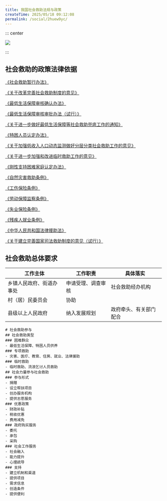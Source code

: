 ```yaml
---
title: 我国社会救助法规与政策
createTime: 2025/05/18 09:12:08
permalink: /social/2huew9yc/
---
```

::: center

![](/number/2-1.png)

:::

## 社会救助的政策法律依据

[《社会救助暂行办法》](https://law.iglooblog.top/council/1.1.html)

[《关于改革完善社会救助制度的意见》](https://law.iglooblog.top/policy/2.1.html)

[《最低生活保障审核确认办法》](https://law.iglooblog.top/department/1.1.1.html)

[《最低生活保障审核审批办法（试行）》](https://law.iglooblog.top/department/1.1.2.html)

[《关于进一步做好最低生活保障等社会救助兜底工作的通知》](https://law.iglooblog.top/policy/2.2.1.html)

[《特困人员认定办法》](https://law.iglooblog.top/department/1.2.html)

[《关于加强低收入人口动态监测做好分层分类社会救助工作的意见》](https://law.iglooblog.top/policy/2.3.html)

[《关于进一步加强和改进临时救助工作的意见》](https://law.iglooblog.top/policy/0.1.html)

[《刚性支持困难家庭认定办法》](https://law.iglooblog.top/department/1.1.3.html)

[《自然灾害救助条例》](https://law.iglooblog.top/council/1.2.html)

[《工伤保险条例》](https://law.iglooblog.top/council/2.1.html)

[《劳动保障监察条例》](https://law.iglooblog.top/council/2.3.html)

[《失业保险条例》](https://law.iglooblog.top/council/2.2.html)

[《残疾人就业条例》](https://law.iglooblog.top/council/2.4.html)

[《中华人民共和国法律援助法》](https://law.iglooblog.top/sociallaw/1.html)

[《关于建立完善国家司法救助制度的意见（试行）》](https://law.iglooblog.top/policy/0.2.html)

## 社会救助总体要求

| 工作主体                 | 工作职责           | 具体落实               |
| ------------------------ | ------------------ | ---------------------- |
| 乡镇人民政府、街道办事处 | 申请受理、调查审核 | 社会救助经办机构       |
| 村（居）民委员会         | 协助               |                        |
| 县级以上人民政府         | 纳入发展规划       | 政府牵头、有关部门配合 |

```markmap
# 社会救助参与
## 社会救助类型
### 困难群众
- 最低生活保障、特困人员供养
### 专项救助
- 灾害、医疗、教育、住房、就业、法律援助
### 临时救助
- 临时救助、流浪乞讨人员救助
## 社会力量参与社会救助
### 参与形式
- 捐赠
- 设立帮扶项目
- 创办服务机构
- 提供志愿服务
### 优惠政策
- 财政补贴
- 税收优惠
- 费用减免
### 政府购买服务
- 委托
- 承包
- 采购
### 社会工作服务
- 社会融入
- 能力提升
- 心理疏导
### 支持
- 建立机制和渠道
- 提供项目
- 需求信息
- 创造条件
- 提供便利
```

